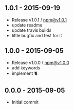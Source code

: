 

## 1.0.1 - 2015-09-19
- Release v1.0.1 / npm@v1.0.1
- update readme
- update travis builds
- little bugfix and test for it

## 1.0.0 - 2015-09-05
- Release v1.0.0 / npm@v1.0.0
- add keywords
- implement :cat2:

## 0.0.0 - 2015-09-05
- Initial commit